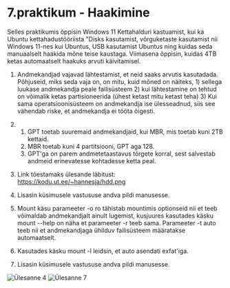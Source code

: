 # 7.praktikum - Haakimine
Selles praktikumis õppisin Windows 11 Kettahalduri kastuamist, kui ka Ubuntu kettahadustööriista "Disks kasutamist, võrguketaste kasutamist nii Windows 11-nes kui Ubuntus, USB kasutamist Ubuntus ning kuidas seda manuaalselt haakida mõne teise kaustaga. Viimasena õppisin, kuidas 4TB ketas automaatselt haakuks arvuti käivitamisel.

1. Andmekandjad vajavad lähtestamist, et neid saaks arvutis kasutadada. Põhjuseid, miks seda vaja on, on mitu, kuid mõned on näiteks, 1) sellega luukase andmekandja peale failisüsteem 2) kui lähtestamine on tehtud on võimalik ketas partisioneerida (ühest ketast mitu ketast teha) 3) Kui sama operatsioonisüsteem on andmekandja ise ülesseadnud, siis see vähendab riske, et andmekandja ei tööta õigesti.

2. 1. GPT toetab suuremaid andmekandjaid, kui MBR, mis toetab kuni 2TB kettaid.
   2. MBR toetab kuni 4 partitsiooni, GPT aga 128.
   3. GPT'ga on parem andmetetaastavus tõrgete korral, sest salvestab andmeid erinevatesse kohtadesse ketta peal.

3. Link tõestamaks ülesande läbitust: https://kodu.ut.ee/~hannesja/hdd.png

4. Lisasin küsimusele vastususe andva pildi manusesse.

5. Mount käsu parameeter -o ro tähistab mountimis optionseid nii et teeb võimaldab andmekandjalt ainult lugemist, kusjuures kasutades käsku mount --help on näha et parameeter -r teeb sama. Parameeter -t auto teeb nii et andmekandjaga ühilduv failisüsteem määratakse automaatselt.

6. Kasutades käsku mount -l leidsin, et auto asendati exfat'iga.

7. Lisasin küsimusele vastususe andva pildi manusesse.

![Ülesanne 4](https://github.com/HannesJaakson/opsys2023/assets/144902904/054bd6a9-cc1b-4c0c-ab3e-024f3f90a75c)
![Ülesanne 7](https://github.com/HannesJaakson/opsys2023/assets/144902904/8e38636c-f8e0-4c8b-8c31-1c402dfaaf93)
